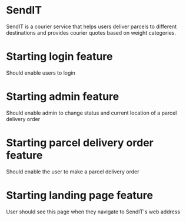 # SendIT
SendIT is a courier service that helps users deliver parcels to different destinations and provides courier quotes based on weight categories. 

# Starting login feature
Should enable users to login

# Starting admin feature
Should enable admin to change status and current location of a parcel delivery order

# Starting parcel delivery order feature
Should enable the user to make a parcel delivery order 

# Starting landing page feature
User should see this page when they navigate to SendIT's web address